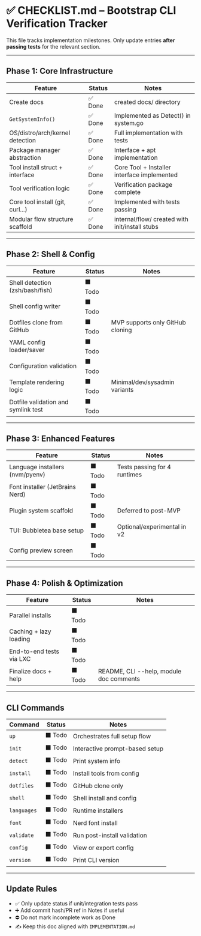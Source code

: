 # ✅ CHECKLIST.md – Bootstrap CLI Verification Tracker

This file tracks implementation milestones. Only update entries **after passing tests** for the relevant section.

---

## Phase 1: Core Infrastructure

| Feature                          | Status  | Notes                         |
|----------------------------------|---------|-------------------------------|
| Create docs                      | ✅ Done | created docs/ directory       |
| `GetSystemInfo()`                | ✅ Done | Implemented as Detect() in system.go |
| OS/distro/arch/kernel detection  | ✅ Done | Full implementation with tests |
| Package manager abstraction      | ✅ Done | Interface + apt implementation |
| Tool install struct + interface  | ✅ Done | Core Tool + Installer interface implemented |
| Tool verification logic          | ✅ Done | Verification package complete |
| Core tool install (git, curl...) | ✅ Done | Implemented with tests passing |
| Modular flow structure scaffold  | ✅ Done | internal/flow/ created with init/install stubs |

---

## Phase 2: Shell & Config

| Feature                          | Status  | Notes                         |
|----------------------------------|---------|-------------------------------|
| Shell detection (zsh/bash/fish) | ⬛ Todo |                               |
| Shell config writer              | ⬛ Todo |                               |
| Dotfiles clone from GitHub       | ⬛ Todo | MVP supports only GitHub cloning |
| YAML config loader/saver         | ⬛ Todo |                               |
| Configuration validation         | ⬛ Todo |                               |
| Template rendering logic         | ⬛ Todo | Minimal/dev/sysadmin variants |
| Dotfile validation and symlink test | ⬛ Todo |                               |

---

## Phase 3: Enhanced Features

| Feature                          | Status  | Notes                         |
|----------------------------------|---------|-------------------------------|
| Language installers (nvm/pyenv)  | ⬛ Todo | Tests passing for 4 runtimes  |
| Font installer (JetBrains Nerd)  | ⬛ Todo |                               |
| Plugin system scaffold           | ⬛ Todo | Deferred to post-MVP          |
| TUI: Bubbletea base setup        | ⬛ Todo | Optional/experimental in v2   |
| Config preview screen            | ⬛ Todo |                               |

---

## Phase 4: Polish & Optimization

| Feature                          | Status  | Notes                         |
|----------------------------------|---------|-------------------------------|
| Parallel installs                | ⬛ Todo |                               |
| Caching + lazy loading           | ⬛ Todo |                               |
| End-to-end tests via LXC         | ⬛ Todo |                               |
| Finalize docs + help             | ⬛ Todo | README, CLI --help, module doc comments |

---

## CLI Commands

| Command     | Status  | Notes                                |
|-------------|---------|--------------------------------------|
| `up`        | ⬛ Todo | Orchestrates full setup flow         |
| `init`      | ⬛ Todo | Interactive prompt-based setup       |
| `detect`    | ⬛ Todo | Print system info                    |
| `install`   | ⬛ Todo | Install tools from config            |
| `dotfiles`  | ⬛ Todo | GitHub clone only                    |
| `shell`     | ⬛ Todo | Shell install and config             |
| `languages` | ⬛ Todo | Runtime installers                   |
| `font`      | ⬛ Todo | Nerd font install                    |
| `validate`  | ⬛ Todo | Run post-install validation          |
| `config`    | ⬛ Todo | View or export config                |
| `version`   | ⬛ Todo | Print CLI version                    |

---

## Update Rules
- ✅ Only update status if unit/integration tests pass
- ➕ Add commit hash/PR ref in Notes if useful
- ⛔ Do not mark incomplete work as Done
- ✍️ Keep this doc aligned with `IMPLEMENTATION.md`